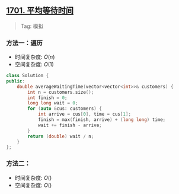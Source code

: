 ## [1701. 平均等待时间](https://leetcode.cn/problems/average-waiting-time/description/)

> Tag: 模拟

### 方法一：遍历
* 时间复杂度: ${O(n)}$
* 空间复杂度: ${O(1)}$
```cpp
class Solution {
public:
    double averageWaitingTime(vector<vector<int>>& customers) {
        int n = customers.size();
        int finish = 0;
        long long wait = 0;
        for (auto &cus: customers) {
            int arrive = cus[0], time = cus[1];
            finish = max(finish, arrive) + (long long) time;
            wait += finish - arrive;
        }
        return (double) wait / n;
    }
};
```

### 方法二：
* 时间复杂度: ${O()}$
* 空间复杂度: ${O()}$
```cpp

```